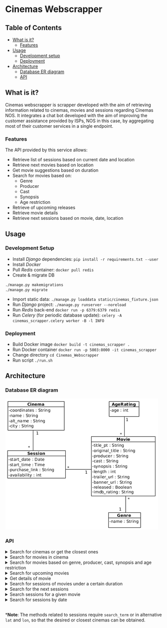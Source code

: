 # Cinemas Webscrapper

## Table of Contents
* [What is it?](#what-is-it)
  - [Features](#features)
* [Usage](#usage)
  - [Development setup](#development-setup)
  - [Deployment](#deployment)
* [Architecture](#architecture)
  - [Database ER diagram](#database-er-diagram)
  - [API](#api)

## What is it?
Cinemas webscrapper is scrapper developed with the aim of retrieving information related
to cinemas, movies and sessions regarding Cinemas NOS. It integrates a chat bot developed
with the aim of improving the customer assistance provided by ISPs, NOS in this case, by
aggregating most of their customer services in a single endpoint.

### Features
The API provided by this service allows:
* Retrieve list of sessions based on current date and location
* Retrieve next movies based on location
* Get movie suggestions based on duration
* Search for movies based on:
    * Genre
    * Producer
    * Cast
    * Synopsis
    * Age restriction
* Retrieve of upcoming releases
* Retrieve movie details
* Retrieve next sessions based on movie, date, location


## Usage
### Development Setup
* Install *Django* dependencies:
`pip install -r requirements.txt --user`
* Install *Docker*
* Pull *Redis* container:
`docker pull redis`
* Create & migrate DB
```
./manage.py makemigrations
./manage.py migrate
```
* Import static data:
`./manage.py loaddata static/cinemas_fixture.json`
* Run *Django* project:
`./manage.py runserver --noreload`
* Run *Redis* back-end
`docker run -p 6379:6379 redis`
* Run *Celery* (for periodic database update):
`celery -A cinemas_scrapper.celery worker -B -l INFO`

### Deployment
* Build Docker image
`docker build -t cinemas_scrapper .`
* Run Docker container
`docker run -p 5003:8000 -it cinemas_scrapper`
* Change directory
`cd Cinemas_Webscrapper`
* Run script
`./run.sh`


## Architecture
### Database ER diagram
![Database model](static/doc/Cinemas_NOS_DB_EN.png)

### API
<details>
<summary>Search for cinemas or get the closest ones</summary>

```http
GET /scrapper/cinemas/search?search_term=<>&lat=<>&lon=<>
```

| Parameter | Type | Description |
| :--- | :--- | :--- |
| `search_term` | `string` | **Optional***. Cinema query. |
| `lat` and `lon` | `float` | **Optional***. User location. |


**Note**: When values are given to `lat` and `lon` the returned cinemas are in a maximum distance of 20 km.

📄 **Example of use**
```http
GET /scrapper/cinemas/search?search_term=Algarve
```

```json
{
    "cinemas": [
        "Forum Algarve",
        "Mar Shopping Algarve"
    ]
}
```
------
</details>

<!---------------------------------------------------->

<details>
<summary>Search for movies in cinema</summary>

```http
GET /scrapper/movies/by_cinema?search_term=<>&lat=<>&lon=<>
```

| Parameter | Type | Description |
| :--- | :--- | :--- |
| `search_term` | `string` | **Optional***. Cinema query. |
| `lat` and `lon` | `float` | **Optional***. User location. |

📄 **Example of use**
```http
GET /scrapper/movies/by_cinema?search_term=Algarve
```

```json
{
    "Forum Algarve": [
        {
            "Portuguese title": "A Bela Adormecida 19/20",
            "IMDB Rating": "N/A"
        },
        {
            "Portuguese title": "A Ovelha Choné - O Filme: A Quinta Contra-Ataca",
            "IMDB Rating": "7.1"
        },
        {
            "Portuguese title": "O Caso de Richard Jewell",
            "IMDB Rating": "7.7"
        },
        ...
    ],
    "Mar Shopping Algarve": [
        {
            "Portuguese title": "A Bela Adormecida 19/20",
            "IMDB Rating": "N/A"
        },
        {
            "Portuguese title": "Line of Duty: O Resgate",
            "IMDB Rating": "5.1"
        },
        {
            "Portuguese title": "The Grudge: Maldição",
            "IMDB Rating": "N/A"
        },
        ...
    ]
}
```
------
</details>

<!---------------------------------------------------->

<details>
<summary>Search for movies based on genre, producer, cast, synopsis and age restriction</summary>

```http
GET /scrapper/movies/search?genre=<>&cast=<>&producer=<>&synopsis=<>&age=<>
```

| Parameter | Type | Description |
| :--- | :--- | :--- |
| `genre` | `string` | **Optional**. Movie genre. |
| `cast` | `string` | **Optional**. Actors names, comma separated. |
| `producer` | `string` | **Optional**. Producer name. |
| `synopsis` | `string` | **Optional**. Words to search on the movie synopsis, comma separated. |
| `age` | `int` | **Optional**. Maximum age restriction. |

**Note**: All parameters are optional but at least one of them needs to be provided.

📄 **Example of use**
```http
GET /scrapper/movies/search?cast=Kevin Hart,Dwayne Johnson
```

```json
[
  {
    "Original title": "Jumanji: The Next Level",
    "Cast": "Dwayne Johnson, Jack Black, Kevin Hart",
    "Genre": "Aventura",
    "Banner": "http://cinemas.nos.pt/_layouts/15/Handlers/RenderImage.ashx?file=52285.jpg",
    "Trailer": "https://youtube.com/embed/yx9u6IsJrxM",
    "Producer": "Jake Kasdan",
    "IMDB Rating": "7.0",
    "Synopsis": "O gangue está de volta, mas o jogo mudou. Quando regressam a Jumanji para resgatar um deles, descobrem que nada é como estavam à espera. Os jogadores terão de enfrentar lugares desconhecidos e inexplorados, desde os áridos desertos às montanhas nevadas, para escapar do jogo mais perigoso do mundo.",
    "Length (min)": 120,
    "Released": true,
    "Portuguese title": "Jumanji: O Nível Seguinte",
    "Age rating": 12
  }
]
```
------
</details>

<!---------------------------------------------------->
<details>
<summary>Search for upcoming movies</summary>

```http
GET /scrapper/movies/releases
```

📄 **Example of response**

```json
[
  {
    "Original title": "Dark Waters",
    "Cast": "Mark Ruffalo, Anne Hathaway, William Jackson Harper",
    "Genre": "Drama",
    "Banner": "http://cinemas.nos.pt/_layouts/15/Handlers/RenderImage.ashx?file=52277.jpg",
    "Trailer": "https://youtube.com/embed/pGcCvkaC8nc",
    "Producer": "Todd Haynes",
    "IMDB Rating": "7.3"
  },
  {
    "Original title": "Mulan",
    "Cast": "Yifei Liu, Donnie Yen, Jason Scott Lee",
    "Genre": "Aventura",
    "Banner": "http://cinemas.nos.pt/_layouts/15/Handlers/RenderImage.ashx?file=52278.jpg",
    "Trailer": "https://youtube.com/embed/64say-fnG2Y",
    "Producer": "Niki Caro",
    "IMDB Rating": "N/A"
  },
  {
    "Original title": "No Time To Die",
    "Cast": "Daniel Craig, Léa Seydoux, Rami Malek",
    "Genre": "Ação",
    "Banner": "http://cinemas.nos.pt/_layouts/15/Handlers/RenderImage.ashx?file=52279.jpg",
    "Trailer": "https://youtube.com/embed/o0-kWBe-Kto",
    "Producer": "Cary Joji Fukunaga",
    "IMDB Rating": "N/A"
  }
]
```
------

</details>

<!---------------------------------------------------->

<details>
<summary>Get details of movie</summary>

```http
GET /scrapper/movies/details?movie=<>
```

| Parameter | Type | Description |
| :--- | :--- | :--- |
| `movie` | `string` | **Required**. Name of the movie. |

📄 **Example of use**
```http
GET /scrapper/movies/details?movie=Joker
```

```json
[
    {
        "Original title": "Joker",
        "Cast": "Joaquin Phoenix, Robert De Niro, Zazie Beetz",
        "Genre": "Thriller",
        "Banner": "http://cinemas.nos.pt/_layouts/15/Handlers/RenderImage.ashx?file=52161.jpg",
        "Trailer": "https://youtube.com/embed/rje8OUw45UQ",
        "Producer": "Todd Phillips",
        "IMDB Rating": "8.7",
        "Synopsis": "Arthur Fleck é um homem que enfrenta a crueldade e o desprezo da sociedade, juntamente com a indiferença de um sistema que lhe permite passar da vulnerabilidade para a depravação. Durante o dia é um palhaço e à noite luta para se tornar um artista de stand-up comedy…mas descobre que é ele próprio a piada. Sempre diferente de todos em seu redor, o seu riso incontrolável e inapropriado, ganha ainda mais força quando tenta contê-lo, expondo-o a situações ridículas e até à violência. Preso numa existência cíclica que oscila entre o precipício da realidade e da loucura, uma má decisão acarreta uma reacção em cadeia de eventos crescentes e, por fim, mortais.",
        "Length (min)": 122,
        "Released": true,
        "Portuguese title": "Joker",
        "Age rating": 14
    }
]
```
------
</details>

<!---------------------------------------------------->

<details>
<summary>Search for sessions of movies under a certain duration</summary>

```http
GET /scrapper/sessions/by_duration?search_term=<>&lat=<>&lon=<>&duration=<>&date=<>&start_time=<>&end_time=<>
```

| Parameter | Type | Description |
| :--- | :--- | :--- |
| `search_term` | `string` | **Optional***. Cinema query. |
| `lat` and `lon` | `float` | **Optional***. User location. |
| `duration` | `int` | **Required**. Maximum value of duration (in minutes). |
| `date` | `Year-Month-Day` | **Optional**. Date. |
| `start_time` | `Hours:Minutes:Seconds` | **Optional**. Lower time limit for the beginning of the sessions. |
| `end_time` | `Hours:Minutes:Seconds` | **Optional**. Upper time limit for the beginning of the sessions. |

📄 **Example of use**
```http
GET /scrapper/sessions/by_duration?search_term=Braga&duration=130&date=2019-12-11&start_time=15:00:00&end_time=15:50:00
```

```json
{
    "Braga Parque": [
        {
            "Availability": "184",
            "Start time": "15h00",
            "Movie": "Joker",
            "Start date": "11/12/2019",
            "Ticket link": "https://bilheteira.cinemas.nos.pt/webticket/bilhete.jsp?CinemaId=WA&CodFilme=1983870&DataSessao=2019-12-11&HoraSessao=15:00&Sala=5",
            "Length (min)": 122
        },
        {
            "Availability": "160",
            "Start time": "15h40",
            "Movie": "Charlie’s Angels",
            "Start date": "11/12/2019",
            "Ticket link": "https://bilheteira.cinemas.nos.pt/webticket/bilhete.jsp?CinemaId=WA&CodFilme=1000335&DataSessao=2019-12-11&HoraSessao=15:40&Sala=2",
            "Length (min)": 120
        },
        {
            "Availability": "216",
            "Start time": "15h50",
            "Movie": "The Aeronauts",
            "Start date": "11/12/2019",
            "Ticket link": "https://bilheteira.cinemas.nos.pt/webticket/bilhete.jsp?CinemaId=WA&CodFilme=1728200&DataSessao=2019-12-11&HoraSessao=15:50&Sala=6",
            "Length (min)": 100
        }
    ]
}
```
------
</details>

<!---------------------------------------------------->

<details>
<summary>Search for the next sessions</summary>

```http
GET /scrapper/sessions/next_sessions?search_term=<>&lat=<>&lon=<>
```

| Parameter | Type | Description |
| :--- | :--- | :--- |
| `search_term` | `string` | **Optional***. Cinema query. |
| `lat` and `lon` | `float` | **Optional***. User location. |

📄 **Example of use**
```http
GET /scrapper/sessions/next_sessions?search_term=Braga
```

```json
{
    "Braga Parque": [
        {
            "Start date": "11/12/2019",
            "Start time": "23h50",
            "Movie": "Frozen II",
            "Trailer": "https://youtube.com/embed/dXle-FdBOtA",
            "Ticket link": "https://bilheteira.cinemas.nos.pt/webticket/bilhete.jsp?CinemaId=WA&CodFilme=1733660&DataSessao=2019-12-11&HoraSessao=23:50&Sala=3",
            "Availability": "324"
        },
        {
            "Start date": "11/12/2019",
            "Start time": "23h50",
            "Movie": "Knives Out",
            "Trailer": "https://youtube.com/embed/CqOXel8ohzA",
            "Ticket link": "https://bilheteira.cinemas.nos.pt/webticket/bilhete.jsp?CinemaId=WA&CodFilme=1000338&DataSessao=2019-12-11&HoraSessao=23:50&Sala=7",
            "Availability": "174"
        },
        {
            "Start date": "11/12/2019",
            "Start time": "00h05",
            "Movie": "Jumanji: The Next Level",
            "Trailer": "https://youtube.com/embed/yx9u6IsJrxM",
            "Ticket link": "https://bilheteira.cinemas.nos.pt/webticket/bilhete.jsp?CinemaId=WA&CodFilme=1728200&DataSessao=2019-12-12&HoraSessao=00:05&Sala=6",
            "Availability": "216"
        }
    ]
}
```
------
</details>

<!---------------------------------------------------->

<details>
<summary>Search sessions for a given movie</summary>

```http
GET /scrapper/sessions/by_movie?search_term=<>&lat=<>&lon=<>&movie=<>&date=<>&start_time=<>&end_time=<>
```

| Parameter | Type | Description |
| :--- | :--- | :--- |
| `search_term` | `string` | **Optional***. Cinema query. |
| `lat` and `lon` | `float` | **Optional***. User location. |
| `movie` | `string` | **Required**. Name of the movie. |
| `date` | `Year-Month-Day` | **Optional**. Date. |
| `start_time` | `Hours:Minutes:Seconds` | **Optional**. Lower time limit for the beginning of the sessions. |
| `end_time` | `Hours:Minutes:Seconds` | **Optional**. Upper time limit for the beginning of the sessions. |

📄 **Example of use**
```http
GET /scrapper/sessions/by_movie?search_term=Braga&movie=Joker&date=2019-12-11&start_time=17:00:00&end_time=22:00:00
```

```json
{
    "Braga Parque": {
        "Joker": {
            "sessions": [
                {
                    "Start time": "18h00",
                    "Availability": "184",
                    "Ticket link": "https://bilheteira.cinemas.nos.pt/webticket/bilhete.jsp?CinemaId=WA&CodFilme=1983870&DataSessao=2019-12-11&HoraSessao=18:00&Sala=5",
                    "Start date": "11/12/2019"
                },
                {
                    "Start time": "21h00",
                    "Availability": "184",
                    "Ticket link": "https://bilheteira.cinemas.nos.pt/webticket/bilhete.jsp?CinemaId=WA&CodFilme=1983870&DataSessao=2019-12-11&HoraSessao=21:00&Sala=5",
                    "Start date": "11/12/2019"
                }
            ]
        }
    }
}
```
------
</details>

<!---------------------------------------------------->

<details>
<summary>Search for sessions by date</summary>

```http
GET /scrapper/sessions/by_date?search_term=<>&lat=<>&lon=<>&date=<>&start_time=<>&end_time=<>
```

| Parameter | Type | Description |
| :--- | :--- | :--- |
| `search_term` | `string` | **Optional***. Cinema query. |
| `lat` and `lon` | `float` | **Optional***. User location. |
| `date` | `Year-Month-Day` | **Optional**. Date. |
| `start_time` | `Hours:Minutes:Seconds` | **Optional**. Lower time limit for the beginning of the sessions. |
| `end_time` | `Hours:Minutes:Seconds` | **Optional**. Upper time limit for the beginning of the sessions. |

📄 **Example of use**
```http
GET /scrapper/sessions/by_date?search_term=Braga&date=2019-12-11&start_time=16:00:00&end_time=16:25:00
```

```json
{
    "Braga Parque": [
        {
            "Start time": "16h00",
            "Availability": "324",
            "Ticket link": "https://bilheteira.cinemas.nos.pt/webticket/bilhete.jsp?CinemaId=WA&CodFilme=1984110&DataSessao=2019-12-11&HoraSessao=16:00&Sala=3",
            "Movie": "Frozen II",
            "Start date": "11/12/2019"
        },
        {
            "Start time": "16h10",
            "Availability": "177",
            "Ticket link": "https://bilheteira.cinemas.nos.pt/webticket/bilhete.jsp?CinemaId=WA&CodFilme=1000350&DataSessao=2019-12-11&HoraSessao=16:10&Sala=4",
            "Movie": "Qu'est-ce qu'on a encore fait au Bon Dieu?",
            "Start date": "11/12/2019"
        },
        {
            "Start time": "16h20",
            "Availability": "107",
            "Ticket link": "https://bilheteira.cinemas.nos.pt/webticket/bilhete.jsp?CinemaId=WA&CodFilme=1000351&DataSessao=2019-12-11&HoraSessao=16:20&Sala=1",
            "Movie": "Bikes",
            "Start date": "11/12/2019"
        }
    ]
}
```
------
</details>

<br/>

***Note**: The methods related to sessions require `search_term` or in alternative `lat` and `lon`, so that the desired or closest cinemas can be obtained.
